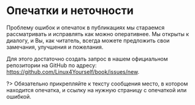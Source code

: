 # Опечатки и неточности

Проблему ошибок и опечаток в публикациях мы стараемся рассматривать и исправлять как можно оперативнее. Мы открыты к диалогу, и Вы, как читатель, всегда можете предложить свои замечания, улучшения и пожелания.

Для этого достаточно создать запрос в нашем официальном репозитории на GitHub по адресу: https://github.com/Linux4Yourself/book/issues/new.

?> Обязательно прикрепляйте к тексту сообщения место, в котором находится опечатка, и ссылку на нужную страницу с опечаткой или ошибкой.
